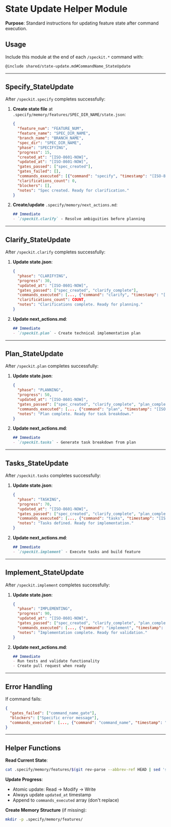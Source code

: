 # State Update Helper Module

**Purpose**: Standard instructions for updating feature state after command execution.

## Usage

Include this module at the end of each `/speckit.*` command with:

```markdown
@include shared/state-update.md#CommandName_StateUpdate
```

---

## Specify_StateUpdate

After `/speckit.specify` completes successfully:

1. **Create state file** at `.specify/memory/features/SPEC_DIR_NAME/state.json`:

   ```json
   {
     "feature_num": "FEATURE_NUM",
     "feature_name": "SPEC_DIR_NAME",
     "branch_name": "BRANCH_NAME",
     "spec_dir": "SPEC_DIR_NAME",
     "phase": "SPECIFYING",
     "progress": 15,
     "created_at": "[ISO-8601-NOW]",
     "updated_at": "[ISO-8601-NOW]",
     "gates_passed": ["spec_created"],
     "gates_failed": [],
     "commands_executed": [{"command": "specify", "timestamp": "[ISO-8601-NOW]", "success": true}],
     "clarifications_count": 0,
     "blockers": [],
     "notes": "Spec created. Ready for clarification."
   }
   ```

2. **Create/update** `.specify/memory/next_actions.md`:
   ```markdown
   ## Immediate
   - `/speckit.clarify` - Resolve ambiguities before planning
   ```

---

## Clarify_StateUpdate

After `/speckit.clarify` completes successfully:

1. **Update state.json**:
   ```json
   {
     "phase": "CLARIFYING",
     "progress": 30,
     "updated_at": "[ISO-8601-NOW]",
     "gates_passed": ["spec_created", "clarify_complete"],
     "commands_executed": [..., {"command": "clarify", "timestamp": "[ISO-8601-NOW]", "success": true, "clarifications_added": COUNT}],
     "clarifications_count": COUNT,
     "notes": "Clarifications complete. Ready for planning."
   }
   ```

2. **Update next_actions.md**:
   ```markdown
   ## Immediate
   - `/speckit.plan` - Create technical implementation plan
   ```

---

## Plan_StateUpdate

After `/speckit.plan` completes successfully:

1. **Update state.json**:
   ```json
   {
     "phase": "PLANNING",
     "progress": 50,
     "updated_at": "[ISO-8601-NOW]",
     "gates_passed": ["spec_created", "clarify_complete", "plan_complete", "simplicity_gate", "anti_abstraction_gate"],
     "commands_executed": [..., {"command": "plan", "timestamp": "[ISO-8601-NOW]", "success": true}],
     "notes": "Plan complete. Ready for task breakdown."
   }
   ```

2. **Update next_actions.md**:
   ```markdown
   ## Immediate
   - `/speckit.tasks` - Generate task breakdown from plan
   ```

---

## Tasks_StateUpdate

After `/speckit.tasks` completes successfully:

1. **Update state.json**:
   ```json
   {
     "phase": "TASKING",
     "progress": 70,
     "updated_at": "[ISO-8601-NOW]",
     "gates_passed": ["spec_created", "clarify_complete", "plan_complete", "tasks_complete"],
     "commands_executed": [..., {"command": "tasks", "timestamp": "[ISO-8601-NOW]", "success": true, "tasks_generated": COUNT}],
     "notes": "Tasks defined. Ready for implementation."
   }
   ```

2. **Update next_actions.md**:
   ```markdown
   ## Immediate
   - `/speckit.implement` - Execute tasks and build feature
   ```

---

## Implement_StateUpdate

After `/speckit.implement` completes successfully:

1. **Update state.json**:
   ```json
   {
     "phase": "IMPLEMENTING",
     "progress": 90,
     "updated_at": "[ISO-8601-NOW]",
     "gates_passed": ["spec_created", "clarify_complete", "plan_complete", "tasks_complete", "impl_complete"],
     "commands_executed": [..., {"command": "implement", "timestamp": "[ISO-8601-NOW]", "success": true}],
     "notes": "Implementation complete. Ready for validation."
   }
   ```

2. **Update next_actions.md**:
   ```markdown
   ## Immediate
   - Run tests and validate functionality
   - Create pull request when ready
   ```

---

## Error Handling

If command fails:

```json
{
  "gates_failed": ["command_name_gate"],
  "blockers": ["Specific error message"],
  "commands_executed": [..., {"command": "command_name", "timestamp": "[ISO-8601-NOW]", "success": false, "error": "Error description"}]
}
```

---

## Helper Functions

**Read Current State**:
```bash
cat .specify/memory/features/$(git rev-parse --abbrev-ref HEAD | sed 's|feature/||')/state.json
```

**Update Progress**:
- Atomic update: Read → Modify → Write
- Always update `updated_at` timestamp
- Append to `commands_executed` array (don't replace)

**Create Memory Structure** (if missing):
```bash
mkdir -p .specify/memory/features/
```
